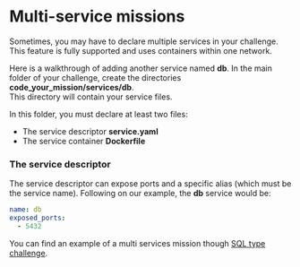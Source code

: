 # Multi-service missions
Sometimes, you may have to declare multiple services in your challenge.
This feature is fully supported and uses containers within one network.

Here is a walkthrough of adding another service named **db**.
In the main folder of your challenge, create the directories **code_your_mission/services/db**.  
This directory will contain your service files.

In this folder, you must declare at least two files:  

- The service descriptor **service.yaml**
- The service container **Dockerfile**


### The service descriptor
The service descriptor can expose ports and a specific alias (which must be the service name).
Following on our example, the **db** service would be:
```yaml
name: db
exposed_ports:
  - 5432
```

You can find an example of a multi services mission though [SQL type challenge](../sql).